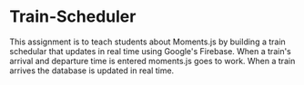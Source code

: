 # Train-Scheduler

This assignment is to teach students about Moments.js by building a train schedular that updates in real time using Google's Firebase. 
When a train's arrival and departure time is entered moments.js goes to work. When a train arrives the database is updated in real time. 
